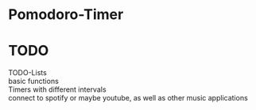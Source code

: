 # Pomodoro-Timer
# TODO
TODO-Lists  
basic functions  
Timers with different intervals  
connect to spotify or maybe youtube, as well as other music applications  
